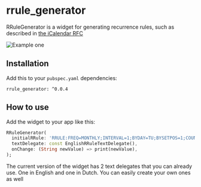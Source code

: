# rrule_generator

RRuleGenerator is a widget for generating recurrence rules, such as described
in [the iCalendar RFC](https://datatracker.ietf.org/doc/html/rfc5545)

![Example one](https://jelter.net/rrule_example.png)

## Installation

Add this to your `pubspec.yaml` dependencies:

```
rrule_generator: ^0.0.4
```

## How to use

Add the widget to your app like this:

```dart
RRuleGenerator(
  initialRRule: 'RRULE:FREQ=MONTHLY;INTERVAL=1;BYDAY=TU;BYSETPOS=1;COUNT=9',
  textDelegate: const EnglishRRuleTextDelegate(),
  onChange: (String newValue) => print(newValue),
);
```

The current version of the widget has 2 text delegates that you can already use. One in English and one in Dutch. You can easily create your own ones as well